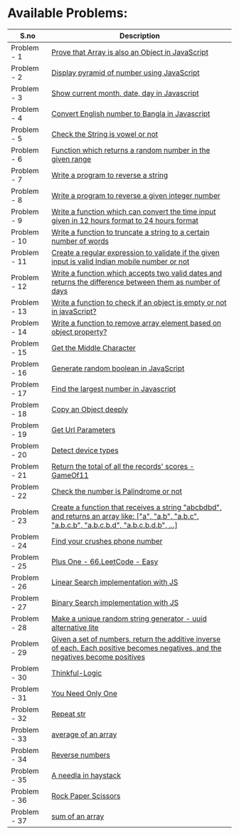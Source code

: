 # Available Problems:

| S.no  | Description  |
| ------------ | ------------ |
| Problem - 1  | [Prove that Array is also an Object in JavaScript](https://github.com/MehedilslamRipon/Problem-solving-with-JavaScript/blob/master/problem-1.js) |
| Problem - 2  | [Display pyramid of number using JavaScript](https://github.com/MehedilslamRipon/Problem-solving-with-JavaScript/blob/master/problem-2.js)  |
| Problem - 3  | [Show current month, date, day in Javascript](https://github.com/MehedilslamRipon/Problem-solving-with-JavaScript/blob/master/problem-3.js)  |
| Problem - 4  | [Convert English number to Bangla in Javascript](https://github.com/MehedilslamRipon/Problem-solving-with-JavaScript/blob/master/problem-4.js)  |
| Problem - 5  | [Check the String is vowel or not](https://github.com/MehedilslamRipon/Problem-solving-with-JavaScript/blob/master/problem-5.js)  |
| Problem - 6  | [Function which returns a random number in the given range](https://github.com/MehedilslamRipon/Problem-solving-with-JavaScript/blob/master/problem-6.js)  |
| Problem - 7  | [Write a program to reverse a string](https://github.com/MehedilslamRipon/Problem-solving-with-JavaScript/blob/master/problem-7.js)  |
| Problem - 8  | [Write a program to reverse a given integer number](https://github.com/MehedilslamRipon/Problem-solving-with-JavaScript/blob/master/problem-8.js)  |
| Problem - 9  | [Write a function which can convert the time input given in 12 hours format to 24 hours format](https://github.com/MehedilslamRipon/Problem-solving-with-JavaScript/blob/master/problem-9.js)  |
| Problem - 10  | [Write a function to truncate a string to a certain number of words](https://github.com/MehedilslamRipon/Problem-solving-with-JavaScript/blob/master/problem-10.js)  |
| Problem - 11  | [Create a regular expression to validate if the given input is valid Indian mobile number or not](https://github.com/MehedilslamRipon/Problem-solving-with-JavaScript/blob/master/problem-11.js)  |
| Problem - 12  | [Write a function which accepts two valid dates and returns the difference between them as number of days](https://github.com/MehedilslamRipon/Problem-solving-with-JavaScript/blob/master/problem-12.js)  |
| Problem - 13  | [Write a function to check if an object is empty or not in javaScript?](https://github.com/MehedilslamRipon/Problem-solving-with-JavaScript/blob/master/problem-13.js)  |
| Problem - 14  | [Write a function to remove array element based on object property?](https://github.com/MehedilslamRipon/Problem-solving-with-JavaScript/blob/master/problem-14.js)  |
| Problem - 15  | [Get the Middle Character](https://github.com/MehedilslamRipon/Problem-solving-with-JavaScript/blob/master/problem-15.js)  |
| Problem - 16  | [Generate  random boolean in JavaScript](https://github.com/MehedilslamRipon/Problem-solving-with-JavaScript/blob/master/problem-16.js)  |
| Problem - 17  | [Find the largest number in Javascript](https://github.com/MehedilslamRipon/Problem-solving-with-JavaScript/blob/master/problem-17.js)  |
| Problem - 18  | [Copy an Object deeply](https://github.com/MehedilslamRipon/Problem-solving-with-JavaScript/blob/master/problem-18.js)  |
| Problem - 19  | [Get Url Parameters](https://github.com/MehedilslamRipon/Problem-solving-with-JavaScript/blob/master/problem-19.js)  |
| Problem - 20  | [Detect device types](https://github.com/MehedilslamRipon/Problem-solving-with-JavaScript/blob/master/problem-20.js)  |
| Problem - 21  | [Return the total of all the records' scores - GameOf11](https://github.com/MehedilslamRipon/Problem-solving-with-JavaScript/blob/master/problem-21.js)  |
| Problem - 22  | [Check the number is Palindrome or not](https://github.com/MehedilslamRipon/Problem-solving-with-JavaScript/blob/master/problem-22.js)  |
| Problem - 23  | [Create a function that receives a string "abcbdbd", and returns an array like: ["a", "a.b", "a.b.c", "a.b.c.b", "a.b.c.b.d", "a.b.c.b.d.b", ...]](https://github.com/MehedilslamRipon/Problem-solving-with-JavaScript/blob/master/problem-23.js)  |
| Problem - 24  | [Find your crushes phone number](https://github.com/MehedilslamRipon/Problem-solving-with-JavaScript/blob/master/problem-24.js)  |
| Problem - 25  | [Plus One - 66.LeetCode - Easy](https://github.com/MehedilslamRipon/Problem-solving-with-JavaScript/blob/master/problem-25.js)  |
| Problem - 26  | [Linear Search implementation with JS](https://github.com/MehedilslamRipon/Problem-solving-with-JavaScript/blob/master/problem-26.js)  |
| Problem - 27  | [Binary Search implementation with JS](https://github.com/MehedilslamRipon/Problem-solving-with-JavaScript/blob/master/problem-27.js)  |
| Problem - 28  | [Make a unique random string generator - uuid alternative lite](https://github.com/MehedilslamRipon/Problem-solving-with-JavaScript/blob/master/problem-28.js) |
| Problem - 29  | [Given a set of numbers, return the additive inverse of each. Each positive becomes negatives, and the negatives become positives](https://github.com/anasmak04/Problem-solving-with-JavaScript/blob/master/problem-29.js) |
| Problem - 30  | [Thinkful-Logic](https://github.com/anasmak04/Problem-solving-with-JavaScript/blob/master/problem-30.js) |
| Problem - 31  | [You Need Only One](https://github.com/anasmak04/Problem-solving-with-JavaScript/blob/master/problem-31.js) |
| Problem - 32  | [Repeat str](https://github.com/anasmak04/Problem-solving-with-JavaScript/blob/master/problem-32.js) |
| Problem - 33  | [average of an array](https://github.com/anasmak04/Problem-solving-with-JavaScript/blob/master/problem-33.js) |
| Problem - 34  | [Reverse numbers](https://github.com/anasmak04/Problem-solving-with-JavaScript/blob/master/problem-34.js) |
| Problem - 35  | [A needla in haystack](https://github.com/anasmak04/Problem-solving-with-JavaScript/blob/master/problem-35.js) |
| Problem - 36  | [Rock Paper Scissors](https://github.com/anasmak04/Problem-solving-with-JavaScript/blob/master/problem-36.js) |
| Problem - 37  | [sum of an array](https://github.com/anasmak04/Problem-solving-with-JavaScript/blob/master/problem-37.js) |

<!-- | Problem - 38  |   | -->
